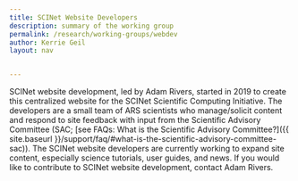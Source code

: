 ```yaml
---
title: SCINet Website Developers
description: summary of the working group
permalink: /research/working-groups/webdev
author: Kerrie Geil
layout: nav


---
```


SCINet website development, led by Adam Rivers, started in 2019 to create this centralized website for the SCINet Scientific Computing Initiative. The developers are a small team of ARS scientists who manage/solicit content and respond to site feedback with input from the Scientific Advisory Committee (SAC; [see FAQs: What is the Scientific Advisory Committee?]({{ site.baseurl }}/support/faq/#what-is-the-scientific-advisory-committee-sac)). The SCINet website developers are currently working to expand site content, especially science tutorials, user guides, and news. If you would like to contribute to SCINet website development, contact Adam Rivers.